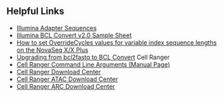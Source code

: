 Helpful Links
-------------
* [Illumina Adapter Sequences](https://support-docs.illumina.com/SHARE/AdapterSequences/Content/SHARE/AdapterSeq/Overview.htm)
* [Illumina BCL Convert v2.0 Sample Sheet](https://support-docs.illumina.com/APP/AppBCLConvert_v2_0/Content/APP/SampleSheets_swBCL_swBS_appBCL.htm)
* [How to set OverrideCycles values for variable index sequence lengths on the NovaSeq X/X Plus](https://knowledge.illumina.com/software/general/software-general-reference_material-list/000008935)
* [Upgrading from bcl2fastq to BCL Convert](https://knowledge.illumina.com/software/general/software-general-reference_material-list/000003710)
Cell Ranger
* [Cell Ranger Command Line Arguments (Manual Page)](https://www.10xgenomics.com/support/software/cell-ranger/latest/resources/cr-command-line-arguments)
* [Cell Ranger Download Center](https://www.10xgenomics.com/support/software/cell-ranger/downloads)
* [Cell Ranger ATAC Download Center](https://www.10xgenomics.com/support/software/cell-ranger-atac/downloads)
* [Cell Ranger ARC Download Center](https://www.10xgenomics.com/support/software/cell-ranger-arc/downloads)
